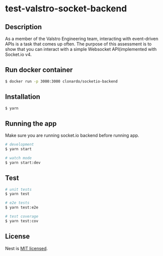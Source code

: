 # test-valstro-socket-backend

## Description

As a member of the Valstro Engineering team, interacting with event-driven APIs is a task that comes up often. The purpose of this assessment is to show that you can interact with a simple Websocket API(implemented with Socket.io v4.

## Run docker container

```bash
$ docker run -p 3000:3000 clonardo/socketio-backend
```

## Installation

```bash
$ yarn
```

## Running the app

Make sure you are running socket.io backend before running app.

```bash
# development
$ yarn start

# watch mode
$ yarn start:dev
```

## Test

```bash
# unit tests
$ yarn test

# e2e tests
$ yarn test:e2e

# test coverage
$ yarn test:cov
```

## License

Nest is [MIT licensed](LICENSE).
